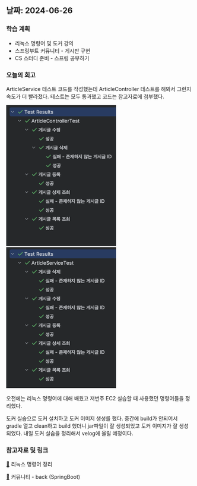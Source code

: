 ## 날짜: 2024-06-26

### 학습 계획
* 리눅스 명령어 및 도커 강의
* 스프링부트 커뮤니티 - 게시판 구현
* CS 스터디 준비 - 스프링 공부하기

### 오늘의 회고
ArticleService 테스트 코드를 작성했는데 ArticleController 테스트를 해봐서 그런지 속도가 더 빨라졌다. 
테스트는 모두 통과했고 코드는 참고자료에 첨부했다.

![alt text](image-8.png)
![alt text](image-7.png)

오전에는 리눅스 명령어에 대해 배웠고 저번주 EC2 실습할 때 사용했던 명령어들을 정리했다.

도커 실습으로 도커 설치하고 도커 이미지 생성를 했다. 중간에 build가 안되어서 gradle 열고 clean하고 build 했더니 jar파일이 잘 생성되었고 도커 이미지가 잘 생성되었다. 내일 도커 실습을 정리해서 velog에 올릴 예정이다.


### 참고자료 및 링크
[🔗](https://www.notion.so/goorm/ellie-26db34e5fd3b4ab9b8cc0bf01adae772) 리눅스 명령어 정리

[🔗](https://github.com/ss0ming/happy_community_back) 커뮤니티 - back (SpringBoot)